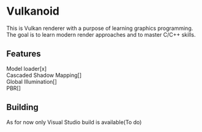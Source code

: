 <h1>Vulkanoid</h1>
This is Vulkan renderer with a purpose of learning graphics programming.
The goal is to learn modern render approaches and to master C/C++ skills.

<h2>Features</h2>
Model loader[x]<br>
Cascaded Shadow Mapping[]<br>
Global Illumination[]<br>
PBR[]<br>

<h2>Building</h2>
As for now only Visual Studio build is available(To do)
